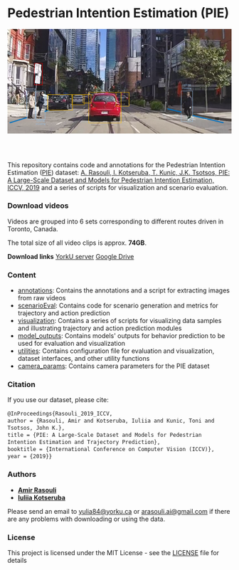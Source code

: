 # Pedestrian Intention Estimation (PIE)
<p align="center">
<img src="demos/pie_annotations.png" alt="pie_annotations" align="middle" width="600"/>
</p>
<br/><br/>

This repository contains code and annotations for the Pedestrian Intention Estimation ([PIE](http://data.nvision2.eecs.yorku.ca/PIE_dataset/)) dataset:
[A. Rasouli, I. Kotseruba, T. Kunic, J.K. Tsotsos, PIE: A Large-Scale Dataset and Models for Pedestrian Intention Estimation, ICCV, 2019](https://openaccess.thecvf.com/content_ICCV_2019/papers/Rasouli_PIE_A_Large-Scale_Dataset_and_Models_for_Pedestrian_Intention_Estimation_ICCV_2019_paper.pdf) and
a series of scripts for visualization and scenario evaluation.

### Download videos
Videos are grouped into 6 sets corresponding to different routes driven in Toronto, Canada. 

The total size of all video clips is approx. **74GB**.

**Download links** [YorkU server](http://data.nvision2.eecs.yorku.ca/PIE_dataset/PIE_clips/) 
[Google Drive](https://drive.google.com/drive/folders/180MXX1z3aicZMwYu2pCM0TamzUKT0L16?usp=drive_link)

### Content
* [annotations](annotations/README.md#top): Contains the annotations and a script for extracting images from raw videos
* [scenarioEval](scenarioEval/README.md#top): Contains code for scenario generation and metrics for trajectory and action prediction
* [visualization](visualization/README.md#top): Contains a series of scripts for visualizing data samples and illustrating trajectory and action prediction modules
* [model_outputs](model_outputs/README.md#top): Contains models' outputs for behavior prediction to be used for evaluation and visualization
* [utilities](utilities/README.md#top): Contains configuration file for evaluation and visualization, dataset interfaces, and other utility functions
* [camera_params](camera_params): Contains camera parameters for the PIE dataset

<a name="citation"></a>
### Citation
If you use our dataset, please cite:
```
@InProceedings{Rasouli_2019_ICCV,
author = {Rasouli, Amir and Kotseruba, Iuliia and Kunic, Toni and Tsotsos, John K.},
title = {PIE: A Large-Scale Dataset and Models for Pedestrian Intention Estimation and Trajectory Prediction},
booktitle = {International Conference on Computer Vision (ICCV)},
year = {2019}}
```
<a name="authors"></a>
### Authors

* **[Amir Rasouli](https://aras62.github.io/)**
* **[Iuliia Kotseruba](http://www.cse.yorku.ca/~yulia_k/)**

Please send an email to yulia84@yorku.ca or arasouli.ai@gmail.com if there are any problems with downloading or using the data.

<a name="license"></a>
### License
This project is licensed under the MIT License - see the [LICENSE](LICENSE) file for details
